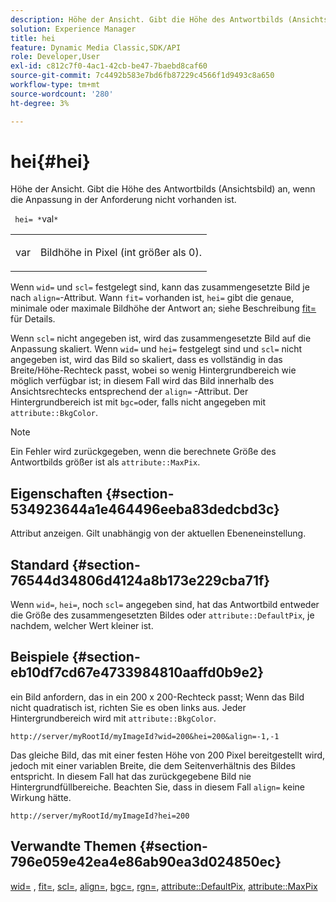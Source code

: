 ```yaml
---
description: Höhe der Ansicht. Gibt die Höhe des Antwortbilds (Ansichtsbild) an, wenn die Anpassung in der Anforderung nicht vorhanden ist.
solution: Experience Manager
title: hei
feature: Dynamic Media Classic,SDK/API
role: Developer,User
exl-id: c812c7f0-4ac1-42cb-be47-7baebd8caf60
source-git-commit: 7c4492b583e7bd6fb87229c4566f1d9493c8a650
workflow-type: tm+mt
source-wordcount: '280'
ht-degree: 3%

---
```


# hei{#hei}

Höhe der Ansicht. Gibt die Höhe des Antwortbilds (Ansichtsbild) an, wenn die Anpassung in der Anforderung nicht vorhanden ist.

` hei= *`val`*`

<table id="simpletable_1A36827B6E6647888A4E6E868975D716"> 
 <tr class="strow"> 
  <td class="stentry"> <p> <span class="codeph"> <span class="varname"> var </span> </span> </p> </td> 
  <td class="stentry"> <p>Bildhöhe in Pixel (int größer als 0). </p> </td> 
 </tr> 
</table>

Wenn `wid=` und `scl=` festgelegt sind, kann das zusammengesetzte Bild je nach `align=`-Attribut. Wann `fit=` vorhanden ist, `hei=` gibt die genaue, minimale oder maximale Bildhöhe der Antwort an; siehe Beschreibung [fit=](/help/aem-is-ir-api/is-api/http-ref/image-serving-api-ref/c-http-protocol-reference/c-command-reference/r-fit.md) für Details.

Wenn `scl=` nicht angegeben ist, wird das zusammengesetzte Bild auf die Anpassung skaliert. Wenn `wid=` und `hei=` festgelegt sind und `scl=` nicht angegeben ist, wird das Bild so skaliert, dass es vollständig in das Breite/Höhe-Rechteck passt, wobei so wenig Hintergrundbereich wie möglich verfügbar ist; in diesem Fall wird das Bild innerhalb des Ansichtsrechtecks entsprechend der `align=` -Attribut. Der Hintergrundbereich ist mit `bgc=`oder, falls nicht angegeben mit `attribute::BkgColor`.

>[!NOTE]
>
>Ein Fehler wird zurückgegeben, wenn die berechnete Größe des Antwortbilds größer ist als `attribute::MaxPix`.

## Eigenschaften {#section-534923644a1e464496eeba83dedcbd3c}

Attribut anzeigen. Gilt unabhängig von der aktuellen Ebeneneinstellung.

## Standard {#section-76544d34806d4124a8b173e229cba71f}

Wenn `wid=`, `hei=`, noch `scl=` angegeben sind, hat das Antwortbild entweder die Größe des zusammengesetzten Bildes oder `attribute::DefaultPix`, je nachdem, welcher Wert kleiner ist.

## Beispiele {#section-eb10df7cd67e4733984810aaffd0b9e2}

ein Bild anfordern, das in ein 200 x 200-Rechteck passt; Wenn das Bild nicht quadratisch ist, richten Sie es oben links aus. Jeder Hintergrundbereich wird mit `attribute::BkgColor`.

`http://server/myRootId/myImageId?wid=200&hei=200&align=-1,-1`

Das gleiche Bild, das mit einer festen Höhe von 200 Pixel bereitgestellt wird, jedoch mit einer variablen Breite, die dem Seitenverhältnis des Bildes entspricht. In diesem Fall hat das zurückgegebene Bild nie Hintergrundfüllbereiche. Beachten Sie, dass in diesem Fall `align=` keine Wirkung hätte.

`http://server/myRootId/myImageId?hei=200`

## Verwandte Themen {#section-796e059e42ea4e86ab90ea3d024850ec}

[wid=](../../../../../is-api/http-ref/image-serving-api-ref/c-http-protocol-reference/c-command-reference/r-is-http-wid.md#reference-bfeadcb67bf4485f851eb21345527e47) , [fit=](../../../../../is-api/http-ref/image-serving-api-ref/c-http-protocol-reference/c-command-reference/r-fit.md#reference-f11bff6d93d143d6b135de3a923bc989), [scl=](../../../../../is-api/http-ref/image-serving-api-ref/c-http-protocol-reference/c-command-reference/r-scl.md#reference-b2a74e493d0d407e98fe350551ba3fcc), [align=](../../../../../is-api/http-ref/image-serving-api-ref/c-http-protocol-reference/c-command-reference/r-align.md#reference-b7d6b87c75124d78884f916dd6544bc7), [bgc=](../../../../../is-api/http-ref/image-serving-api-ref/c-http-protocol-reference/c-command-reference/r-bgc.md#reference-53376175f617446fbe5c69120f834b88), [rgn=](../../../../../is-api/http-ref/image-serving-api-ref/c-http-protocol-reference/c-command-reference/r-rgn.md#reference-daa9b80e0d8c4b1aa67d116b578d592f), [attribute::DefaultPix](../../../../../is-api/image-catalog/image-serving-api-ref/c-image-catalog-reference/c-attributes-reference/r-defaultpix.md#reference-996b2c22b30f4fd9b970c84063306df1), [attribute::MaxPix](../../../../../is-api/image-catalog/image-serving-api-ref/c-image-catalog-reference/c-attributes-reference/r-maxpix.md#reference-e167d396ac794079ba8b5e6eb16eeda5)
